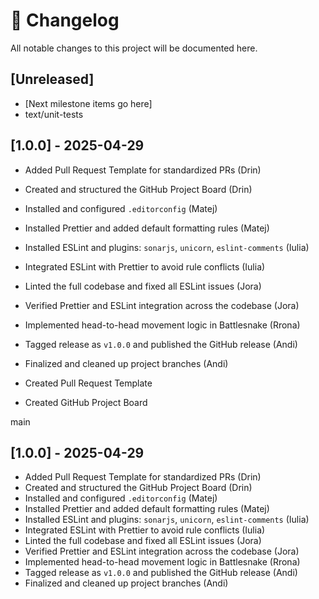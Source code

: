 # 📜 Changelog

All notable changes to this project will be documented here.

## [Unreleased]
- [Next milestone items go here]
-  text/unit-tests

## [1.0.0] - 2025-04-29
- Added Pull Request Template for standardized PRs (Drin)
- Created and structured the GitHub Project Board (Drin)
- Installed and configured `.editorconfig` (Matej)
- Installed Prettier and added default formatting rules (Matej)
- Installed ESLint and plugins: `sonarjs`, `unicorn`, `eslint-comments` (Iulia)
- Integrated ESLint with Prettier to avoid rule conflicts (Iulia)
- Linted the full codebase and fixed all ESLint issues (Jora)
- Verified Prettier and ESLint integration across the codebase (Jora)
- Implemented head-to-head movement logic in Battlesnake (Rrona)
- Tagged release as `v1.0.0` and published the GitHub release (Andi)
- Finalized and cleaned up project branches (Andi)

- Created Pull Request Template
- Created GitHub Project Board

 main

## [1.0.0] - 2025-04-29
- Added Pull Request Template for standardized PRs (Drin)
- Created and structured the GitHub Project Board (Drin)
- Installed and configured `.editorconfig` (Matej)
- Installed Prettier and added default formatting rules (Matej)
- Installed ESLint and plugins: `sonarjs`, `unicorn`, `eslint-comments` (Iulia)
- Integrated ESLint with Prettier to avoid rule conflicts (Iulia)
- Linted the full codebase and fixed all ESLint issues (Jora)
- Verified Prettier and ESLint integration across the codebase (Jora)
- Implemented head-to-head movement logic in Battlesnake (Rrona)
- Tagged release as `v1.0.0` and published the GitHub release (Andi)
- Finalized and cleaned up project branches (Andi)
